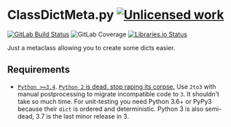 ClassDictMeta.py [![Unlicensed work](https://raw.githubusercontent.com/unlicense/unlicense.org/master/static/favicon.png)](https://unlicense.org/)
===============
[![GitLab Build Status](https://gitlab.com/KOLANICH/ClassDictMeta.py/badges/master/pipeline.svg)](https://gitlab.com/KOLANICH/ClassDictMeta.py/pipelines/master/latest)
![GitLab Coverage](https://gitlab.com/KOLANICH/ClassDictMeta.py/badges/master/coverage.svg)
[![Libraries.io Status](https://img.shields.io/librariesio/github/KOLANICH/ClassDictMeta.py.svg)](https://libraries.io/github/KOLANICH/ClassDictMeta.py)

Just a metaclass allowing you to create some dicts easier.


Requirements
------------
* [`Python >=3.4`](https://www.python.org/downloads/). [`Python 2` is dead, stop raping its corpse.](https://python3statement.org/) Use `2to3` with manual postprocessing to migrate incompatible code to `3`. It shouldn't take so much time. For unit-testing you need Python 3.6+ or PyPy3 because their `dict` is ordered and deterministic. Python 3 is also semi-dead, 3.7 is the last minor release in 3.
